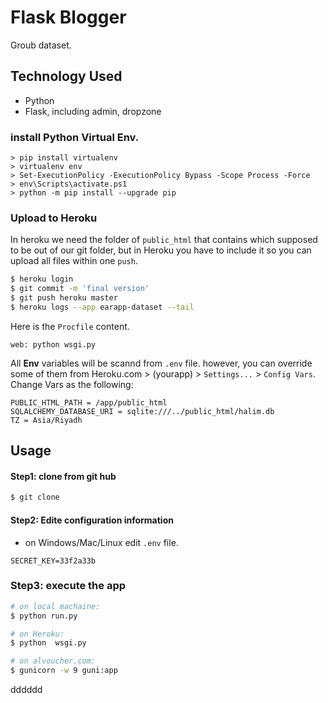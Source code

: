 
# **Flask Blogger**
Groub dataset.

## Technology Used
* Python
* Flask, including admin, dropzone

### install Python Virtual Env.
```PS
> pip install virtualenv
> virtualenv env
> Set-ExecutionPolicy -ExecutionPolicy Bypass -Scope Process -Force 
> env\Scripts\activate.ps1
> python -m pip install --upgrade pip
```



### **Upload to Heroku**
In heroku we need the folder of `public_html` that contains which supposed to be out of our git folder, but in Heroku you have to include it so you can upload all files within one `push`.

```bash
$ heroku login
$ git commit -m 'final version'
$ git push heroku master
$ heroku logs --app earapp-dataset --tail
```

Here is the `Procfile` content.
```
web: python wsgi.py
```

All **Env** variables will be scannd from `.env` file. however, you can override some of them from Heroku.com > (yourapp) > `Settings...` > `Config Vars`. Change Vars as the following:
```
PUBLIC_HTML_PATH = /app/public_html
SQLALCHEMY_DATABASE_URI = sqlite:///../public_html/halim.db
TZ = Asia/Riyadh
```




## **Usage**
#### **Step1:** clone from git hub
```bash
$ git clone
```
#### **Step2:** Edite configuration information
* on Windows/Mac/Linux edit `.env` file.
```
SECRET_KEY=33f2a33b
```
### **Step3: execute the app**
```bash
# on local machaine:
$ python run.py

# on Heroku:
$ python  wsgi.py

# on alvoucher.com:
$ gunicorn -w 9 guni:app
```

dddddd